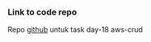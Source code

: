 ### Link to code repo

Repo [github](https://github.com/akunumanarif/Microservice-IKON/tree/DAY-18) untuk task day-18 aws-crud